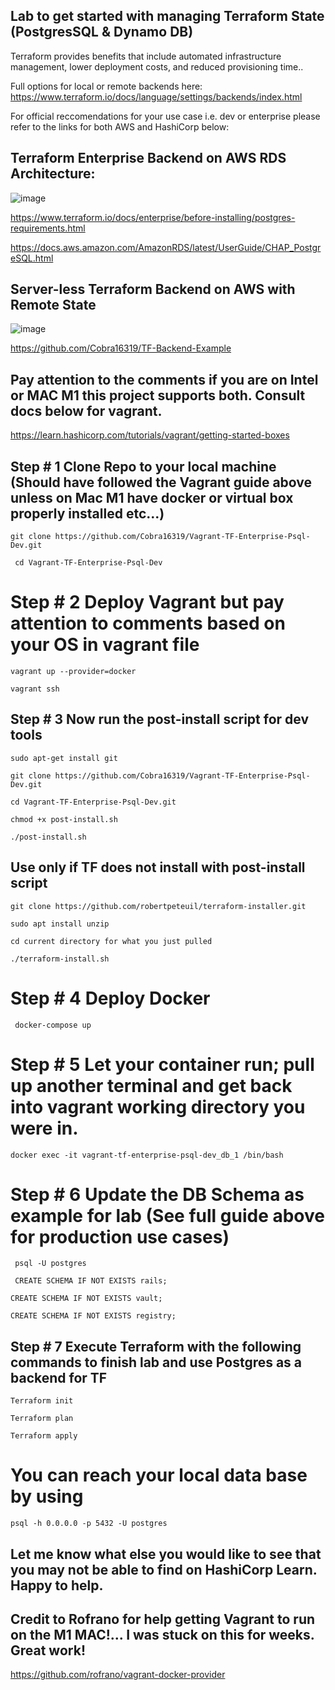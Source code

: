 ## Lab to get started with managing Terraform State (PostgresSQL & Dynamo DB)

Terraform provides benefits that include automated infrastructure management, lower deployment costs, and reduced provisioning time..

Full options for local or remote backends here: https://www.terraform.io/docs/language/settings/backends/index.html

For official reccomendations for your use case i.e. dev or enterprise please refer to the links for both AWS and HashiCorp below:

## Terraform Enterprise Backend on AWS RDS Architecture:

![image](https://user-images.githubusercontent.com/46206055/126203097-9f0e09e5-030a-4c94-b107-90567c8efa92.png)

https://www.terraform.io/docs/enterprise/before-installing/postgres-requirements.html

https://docs.aws.amazon.com/AmazonRDS/latest/UserGuide/CHAP_PostgreSQL.html


## Server-less Terraform Backend on AWS with Remote State

![image](https://user-images.githubusercontent.com/46206055/126203443-da1159ba-bccc-4b08-be1d-fc092cd55e1f.png)

https://github.com/Cobra16319/TF-Backend-Example


##  Pay attention to the comments if you are on Intel or MAC M1 this project supports both. Consult docs below for vagrant.  


https://learn.hashicorp.com/tutorials/vagrant/getting-started-boxes


##  Step # 1 Clone Repo to your local machine (Should have followed the Vagrant guide above unless on Mac M1 have docker or virtual box properly installed etc...)

``
git clone https://github.com/Cobra16319/Vagrant-TF-Enterprise-Psql-Dev.git 
``

`` 
cd Vagrant-TF-Enterprise-Psql-Dev 
`` 

#  Step # 2 Deploy Vagrant but pay attention to comments based on your OS in vagrant file


``
vagrant up --provider=docker
``

``
vagrant ssh
``


## Step # 3 Now run the post-install script for dev tools

``
sudo apt-get install git
``

``
git clone https://github.com/Cobra16319/Vagrant-TF-Enterprise-Psql-Dev.git
``

``
cd Vagrant-TF-Enterprise-Psql-Dev.git
``

``
chmod +x post-install.sh
`` 

``
./post-install.sh
``

## Use only if TF does not install with post-install script

``
git clone https://github.com/robertpeteuil/terraform-installer.git
``

``
sudo apt install unzip
``

``
cd current directory for what you just pulled
``

``
./terraform-install.sh
``


#  Step # 4 Deploy Docker 

`` 
docker-compose up 
`` 

#  Step # 5 Let your container run; pull up another terminal and get back into vagrant working directory you were in. 

``
docker exec -it vagrant-tf-enterprise-psql-dev_db_1 /bin/bash
``

#  Step # 6 Update the DB Schema as example for lab (See full guide above for production use cases)

`` 
psql -U postgres
``

`` 
CREATE SCHEMA IF NOT EXISTS rails;
``

``
CREATE SCHEMA IF NOT EXISTS vault;
``

``
CREATE SCHEMA IF NOT EXISTS registry;
``

##  Step # 7 Execute Terraform with the following commands to finish lab and use Postgres as a backend for TF

``
Terraform init
``


``
Terraform plan
``


``
Terraform apply
``

# You can reach your local data base by using 

``
psql -h 0.0.0.0 -p 5432 -U postgres
``



## Let me know what else you would like to see that you may not be able to find on HashiCorp Learn. Happy to help. 

## Credit to Rofrano for help getting Vagrant to run on the M1 MAC!... I was stuck on this for weeks. Great work! 
https://github.com/rofrano/vagrant-docker-provider




